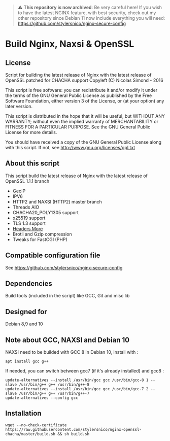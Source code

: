 > :warning: **This repository is now archived**: Be very careful here!
> If you wish to have the latest NGINX feature, with best security, check out my other repository since Debian 11 now include everything you will need: https://github.com/stylersnico/nginx-secure-config

Build Nginx, Naxsi & OpenSSL
============================


## License

Script for building the latest release of Nginx with the latest release of OpenSSL patched for CHACHA support
Copyleft (C) Nicolas Simond - 2016

This script is free software: you can redistribute it and/or modify
it under the terms of the GNU General Public License as published by
the Free Software Foundation, either version 3 of the License, or
(at your option) any later version.

This script is distributed in the hope that it will be useful,
but WITHOUT ANY WARRANTY; without even the implied warranty of
MERCHANTABILITY or FITNESS FOR A PARTICULAR PURPOSE.  See the
GNU General Public License for more details.

You should have received a copy of the GNU General Public License
along with this script.  If not, see <http://www.gnu.org/licenses/gpl.txt>

## About this script

This script build the latest release of Nginx with the latest release of OpenSSL 1.1.1 branch

- GeoIP
- IPV6
- HTTP2 and NAXSI (HTTP2) master branch
- Threads AIO
- CHACHA20_POLY1305 support
- x25519 support
- TLS 1.3 support
- [Headers More](https://github.com/openresty/headers-more-nginx-module)
- Brotli and Gzip compression
- Tweaks for FastCGI (PHP)

## Compatible configuration file

See https://github.com/stylersnico/nginx-secure-config

## Dependencies

Build tools (included in the script) like GCC, Git and misc lib


## Designed for
Debian 8,9 and 10

## Note about GCC, NAXSI and Debian 10

NAXSI need to be builded with GCC 8 in Debian 10, install with :

`apt install gcc g++`

If needed, you can switch between gcc7 (if it's already installed) and gcc8 :

```
update-alternatives --install /usr/bin/gcc gcc /usr/bin/gcc-8 1 --slave /usr/bin/g++ g++ /usr/bin/g++-8
update-alternatives --install /usr/bin/gcc gcc /usr/bin/gcc-7 2 --slave /usr/bin/g++ g++ /usr/bin/g++-7
update-alternatives --config gcc
```


## Installation

```
wget --no-check-certificate https://raw.githubusercontent.com/stylersnico/nginx-openssl-chacha/master/build.sh && sh build.sh
```
